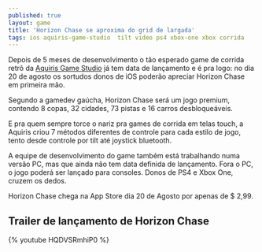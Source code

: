 ```yaml
---
published: true
layout: game
title: 'Horizon Chase se aproxima do grid de largada'
tags: ios aquiris-game-studio  tilt video ps4 xbox-one xbox corrida
---
```

Depois de 5 meses de desenvolvimento o tão esperado game de corrida retrô da <a href="http://www.aquiris.com.br/" target="_blank">Aquiris Game Studio</a>
 já tem data de lançamento e é pra logo: no dia 20 de agosto os sortudos donos de iOS poderão apreciar Horizon Chase em primeira mão.




Segundo a gamedev gaúcha, Horizon Chase será um jogo premium, contendo 8 copas, 32 cidades, 73 pistas e 16 carros desbloqueáveis.

E pra quem sempre torce o nariz pra games de corrida em telas touch, a Aquiris criou 7 métodos diferentes de controle para cada estilo de jogo, tento desde controle por tilt até joystick bluetooth.

A equipe de desenvolvimento do game também está trabalhando numa versão PC, mas que ainda não tem data definida de lançamento. Fora o PC, o jogo poderá ser lançado para consoles. Donos de PS4 e Xbox One, cruzem os dedos.




Horizon Chase chega na App Store dia 20 de Agosto por apenas de $ 2,99. 

## Trailer de lançamento de Horizon Chase
{% youtube HQDVSRmhiP0 %}